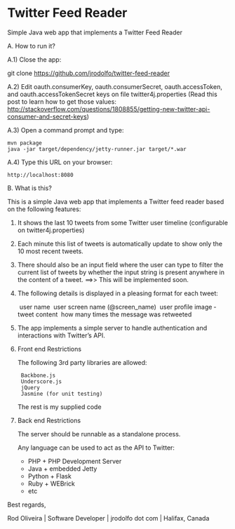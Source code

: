 # Twitter Feed Reader
Simple Java web app that implements a Twitter Feed Reader

A. How to run it?

A.1) Close the app:

git clone https://github.com/jrodolfo/twitter-feed-reader

A.2) Edit oauth.consumerKey, oauth.consumerSecret, oauth.accessToken, and oauth.accessTokenSecret keys on file twitter4j.properties (Read this post to learn how to get those values: http://stackoverflow.com/questions/1808855/getting-new-twitter-api-consumer-and-secret-keys)

A.3) Open a command prompt and type:

    mvn package
    java -jar target/dependency/jetty-runner.jar target/*.war

A.4) Type this URL on your browser:

    http://localhost:8080

B. What is this?

This is a simple Java web app that implements a Twitter feed reader based on the following features:

1) It shows the last 10 tweets from some Twitter user timeline (configurable on twitter4j.properties)

2) Each minute this list of tweets is automatically update to show only the 10 most recent tweets.

3) There should also be an input field where the user can type to filter the current list of tweets 
by whether the input string is present anywhere in the content of a tweet. ==>> This will be implemented soon.

4) The following details is displayed in a pleasing format for each tweet:

	­ user name
	­ user screen name (@screen_name)
	­ user profile image
	­ tweet content
	­ how many times the message was retweeted

5) The app implements a simple server to handle authentication and interactions with Twitter’s API.

6) Front end Restrictions

	The following 3rd party libraries are allowed:

		Backbone.js
		Underscore.js
		jQuery
		Jasmine (for unit testing)
		
	The rest is my supplied code

7) Back end Restrictions

	The server should be runnable as a standalone process.

	Any language can be used to act as the API to Twitter:

	- PHP    + PHP Development Server
	- Java   + embedded Jetty
	- Python + Flask
	- Ruby   + WEBrick
	- etc

Best regards,

Rod Oliveira | Software Developer | jrodolfo dot com | Halifax, Canada
